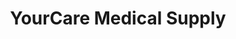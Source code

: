 ---
title: "YourCare Medical Supply"
url: /penfield/yourcare-medical-supply/
shop: medical supply
---